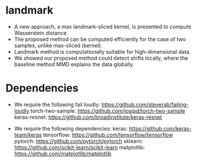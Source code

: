 # landmark


* A new approach, a max landmark-sliced kernel, is presented to compute Wasserstein distance. 
* The proposed method can be computed efficiently for the case of two samples, unlike max-sliced (kernel).
* Landmark method is computationally suitable for high-dimensional data.
* We showed our proposed method could detect shifts locally, where the baseline method MMD explains the data globally. 


# Dependencies

* We require the following
fail loudly: https://github.com/steverab/failing-loudly
torch-two-sample: https://github.com/josipd/torch-two-sample
keras-resnet: https://github.com/broadinstitute/keras-resnet



* We require the following dependencies:
keras: https://github.com/keras-team/keras
tensorflow: https://github.com/tensorflow/tensorflow
pytorch: https://github.com/pytorch/pytorch
sklearn: https://github.com/scikit-learn/scikit-learn
matplotlib: https://github.com/matplotlib/matplotlib
